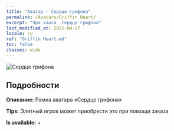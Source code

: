 ```yaml
---
title: "Аватар - Сердце грифона"
permalink: /Avatars/Griffin Heart/
excerpt: "Эра хаоса  Сердце грифона"
last_modified_at: 2021-04-27
locale: ru
ref: "Griffin Heart.md"
toc: false
classes: wide
---
```

 ![Сердце грифона](/images/a/avatarFrame_6.png)

## Подробности

 **Описание:** Рамка аватара «Сердце грифона» 

 **Tips:** Элитный игрок может приобрести это при помощи заказа 

 **Is available:**  + 

